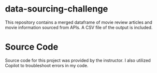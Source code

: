 # data-sourcing-challenge
This repository contains a merged dataframe of movie review articles and movie information sourced from APIs. A CSV file of the output is included.
# Source Code
Source code for this project was provided by the instructor. I also utilized Copilot to troubleshoot errors in my code. 